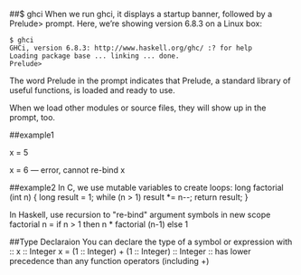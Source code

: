 ##$ ghci
When we run ghci, it displays a startup banner, followed by a Prelude> prompt. Here, we’re showing version 6.8.3 on a Linux box:

	$ ghci
	GHCi, version 6.8.3: http://www.haskell.org/ghc/ :? for help
	Loading package base ... linking ... done.
	Prelude>

The word Prelude in the prompt indicates that Prelude, a standard library of useful functions, is loaded and ready to use.

When we load other modules or source files, they will show up in the prompt, too.

##example1

x = 5

x = 6  — error, cannot re-bind x


##example2
In C, we use mutable variables to create loops:
long
factorial (int n)
{
  long result = 1;
  while (n > 1)
    result *= n--;
  return result;
}

In Haskell, use recursion to "re-bind" argument symbols in new scope
factorial n = if n > 1
              then n * factorial (n-1)
              else 1
              
              
##Type Declaraion
You can declare the type of a symbol or expression with ::
x :: Integer
x = (1 :: Integer) + (1 :: Integer) :: Integer
:: has lower precedence than any function operators (including +)
 



